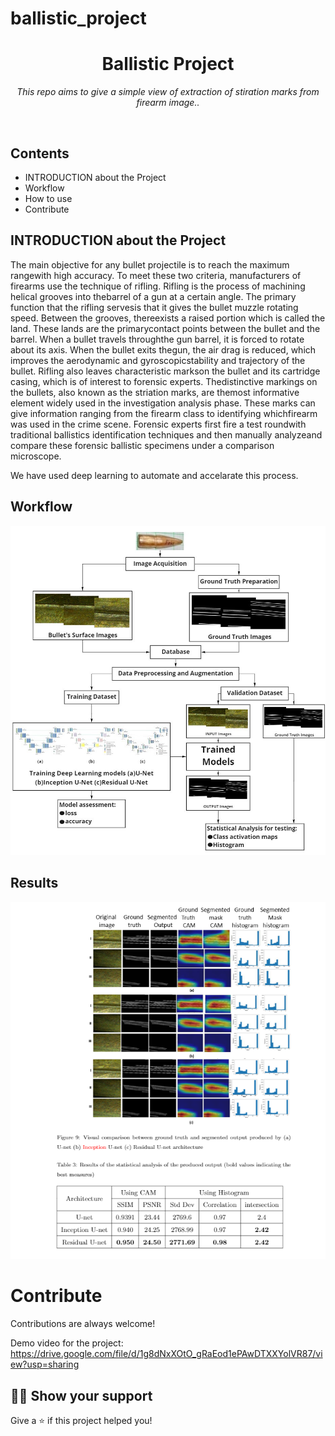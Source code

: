 # ballistic_project


<h1 align="center">Ballistic Project</h1>
<p align="center"><i>This repo aims to give a simple view of extraction of stiration marks from firearm image..</i></p>
<br>





## Contents
  - INTRODUCTION about the Project
  - Workflow
  - How to use
  - Contribute

## INTRODUCTION about the Project

The main objective for any bullet projectile is to reach the maximum rangewith high accuracy. To meet these two criteria, manufacturers of firearms use the technique of rifling.  Rifling is the process of machining helical grooves into thebarrel of a gun at a certain angle. The primary function that the rifling servesis that it gives the bullet muzzle rotating speed. Between the grooves, thereexists a raised portion which is called the land.  These lands are the primarycontact points between the bullet and the barrel. When a bullet travels throughthe gun barrel, it is forced to rotate about its axis.  When the bullet exits thegun, the air drag is reduced, which improves the aerodynamic and gyroscopicstability and trajectory of the bullet.  Rifling also leaves characteristic markson the bullet and its cartridge casing, which is of interest to forensic experts. Thedistinctive markings on the bullets, also known as the striation marks, are themost informative element widely used in the investigation analysis phase. These marks can give information ranging from the firearm class to identifying whichfirearm was used in the crime scene. Forensic experts first fire a test roundwith traditional ballistics identification techniques and then manually analyzeand compare these forensic ballistic specimens under a comparison microscope.  

We have used deep learning to automate and accelarate this process.
## Workflow


<a href="https://github.com/SudarshanSaikia/ballistic_project/"><img src="https://github.com/SudarshanSaikia/ballistic_project/blob/main/flow_diagram.jpg" alt="Flow diagram of the process" /></a>

## Results

<a href="https://github.com/SudarshanSaikia/ballistic_project/"><img src="https://github.com/SudarshanSaikia/ballistic_project/blob/main/result.png" alt="Flow diagram of the process" /></a>



# Contribute

Contributions are always welcome! 

Demo video for the project: https://drive.google.com/file/d/1g8dNxXOtO_gRaEod1ePAwDTXXYolVR87/view?usp=sharing


## :man_astronaut: Show your support

Give a ⭐️ if this project helped you!
